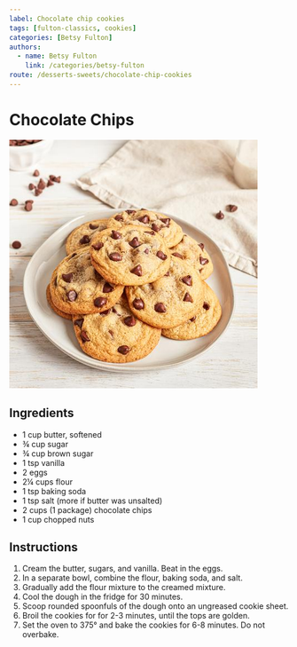 ```yaml
---
label: Chocolate chip cookies
tags: [fulton-classics, cookies]
categories: [Betsy Fulton]
authors:
  - name: Betsy Fulton
    link: /categories/betsy-fulton
route: /desserts-sweets/chocolate-chip-cookies
---
```


# Chocolate Chips
![Fulton family's traditional cookie recipe, as listed on the side of the Toll House Chocolate Chips tin.](/static/banners/chocolate-chip-cookies.jpg)

## Ingredients
- 1 cup butter, softened
- ¾ cup sugar
- ¾ cup brown sugar
- 1 tsp vanilla
- 2 eggs
- 2¼ cups flour
- 1 tsp baking soda
- 1 tsp salt (more if butter was unsalted)
- 2 cups (1 package) chocolate chips
- 1 cup chopped nuts

## Instructions
1. Cream the butter, sugars, and vanilla. Beat in the eggs.
2. In a separate bowl, combine the flour, baking soda, and salt.
3. Gradually add the flour mixture to the creamed mixture.
4. Cool the dough in the fridge for 30 minutes.
5. Scoop rounded spoonfuls of the dough onto an ungreased cookie sheet.
6. Broil the cookies for for 2-3 minutes, until the tops are golden.
7. Set the oven to 375° and bake the cookies for 6-8 minutes. Do not overbake.
